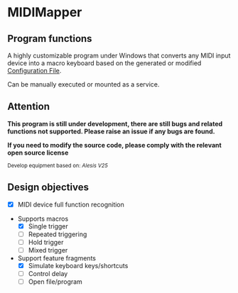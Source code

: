 # MIDIMapper

## Program functions

A highly customizable program under Windows that converts any MIDI input device into a macro keyboard based on the generated or modified [Configuration File](PGC.json).

Can be manually executed or mounted as a service.

## Attention

**This program is still under development, there are still bugs and related functions not supported. Please raise an issue if any bugs are found.**

**If you need to modify the source code, please comply with the relevant open source license**

<sub>Develop equipment based on: *Alesis V25*</sub>

## Design objectives

-[x] MIDI device full function recognition

- Supports macros
  - [x] Single trigger
  - [ ] Repeated triggering
  - [ ] Hold trigger
  - [ ] Mixed trigger

- Support feature fragments
  - [x] Simulate keyboard keys/shortcuts
  - [ ] Control delay
  - [ ] Open file/program